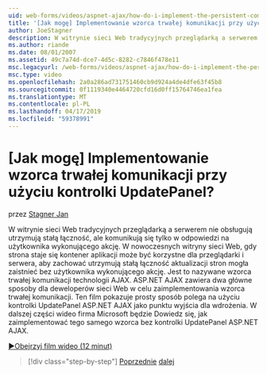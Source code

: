 ```yaml
---
uid: web-forms/videos/aspnet-ajax/how-do-i-implement-the-persistent-communications-pattern-with-the-updatepanel
title: '[Jak mogę] Implementowanie wzorca trwałej komunikacji przy użyciu kontrolki UpdatePanel? | Microsoft Docs'
author: JoeStagner
description: W witrynie sieci Web tradycyjnych przeglądarką a serwerem nie obsługują utrzymują stałą łączność, ale komunikują się tylko w odpowiedzi na użytkownika wykonującego działanie...
ms.author: riande
ms.date: 08/01/2007
ms.assetid: 49c7a74d-dce7-4d5c-8282-c7846f478e11
msc.legacyurl: /web-forms/videos/aspnet-ajax/how-do-i-implement-the-persistent-communications-pattern-with-the-updatepanel
msc.type: video
ms.openlocfilehash: 2a0a286ad731751460cb9d924a4de4dfe63f45b8
ms.sourcegitcommit: 0f1119340e4464720cfd16d0ff15764746ea1fea
ms.translationtype: MT
ms.contentlocale: pl-PL
ms.lasthandoff: 04/17/2019
ms.locfileid: "59378991"
---
```

# <a name="how-do-i-implement-the-persistent-communications-pattern-with-the-updatepanel"></a>[Jak mogę] Implementowanie wzorca trwałej komunikacji przy użyciu kontrolki UpdatePanel?

przez [Stagner Jan](https://github.com/JoeStagner)

W witrynie sieci Web tradycyjnych przeglądarką a serwerem nie obsługują utrzymują stałą łączność, ale komunikują się tylko w odpowiedzi na użytkownika wykonującego akcję. W nowoczesnych witryny sieci Web, gdy strona staje się kontener aplikacji może być korzystne dla przeglądarki i serwera, aby zachować utrzymują stałą łączność aktualizacji stron mogła zaistnieć bez użytkownika wykonującego akcję. Jest to nazywane wzorca trwałej komunikacji technologii AJAX. ASP.NET AJAX zawiera dwa główne sposoby dla deweloperów sieci Web w celu zaimplementowania wzorca trwałej komunikacji. Ten film pokazuje prosty sposób polega na użyciu kontrolki UpdatePanel ASP.NET AJAX jako punktu wyjścia dla wdrożenia. W dalszej części wideo firma Microsoft będzie Dowiedz się, jak zaimplementować tego samego wzorca bez kontrolki UpdatePanel ASP.NET AJAX.

[&#9654;Obejrzyj film wideo (12 minut)](https://channel9.msdn.com/Blogs/ASP-NET-Site-Videos/how-do-i-implement-the-persistent-communications-pattern-with-the-updatepanel)

> [!div class="step-by-step"]
> [Poprzednie](how-do-i-use-the-conditional-updatemode-of-the-updatepanel.md)
> [dalej](how-do-i-localize-an-aspnet-ajax-application.md)
